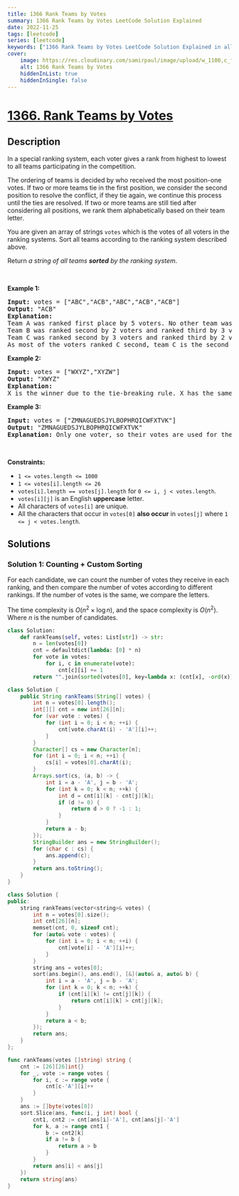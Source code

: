 ```yaml
---
title: 1366 Rank Teams by Votes
summary: 1366 Rank Teams by Votes LeetCode Solution Explained
date: 2022-11-25
tags: [leetcode]
series: [leetcode]
keywords: ["1366 Rank Teams by Votes LeetCode Solution Explained in all languages", "1366 Rank Teams by Votes", "LeetCode", "leetcode solution in Python3 C++ Java Go PHP Ruby Swift TypeScript Rust C# JavaScript C", "GeeksforGeeks", "InterviewBit", "Coding Ninjas", "HackerRank", "HackerEarth", "CodeChef", "TopCoder", "AlgoExpert", "freeCodeCamp", "Codeforces", "GitHub", "AtCoder", "Samir Paul"]
cover:
    image: https://res.cloudinary.com/samirpaul/image/upload/w_1100,c_fit,co_rgb:FFFFFF,l_text:Arial_75_bold:1366 Rank Teams by Votes - Solution Explained/problem-solving.webp
    alt: 1366 Rank Teams by Votes
    hiddenInList: true
    hiddenInSingle: false
---
```



# [1366. Rank Teams by Votes](https://leetcode.com/problems/rank-teams-by-votes)


## Description

<p>In a special ranking system, each voter gives a rank from highest to lowest to all teams participating in the competition.</p>

<p>The ordering of teams is decided by who received the most position-one votes. If two or more teams tie in the first position, we consider the second position to resolve the conflict, if they tie again, we continue this process until the ties are resolved. If two or more teams are still tied after considering all positions, we rank them alphabetically based on their team letter.</p>

<p>You are given an array of strings <code>votes</code> which is the votes of all voters in the ranking systems. Sort all teams according to the ranking system described above.</p>

<p>Return <em>a string of all teams <strong>sorted</strong> by the ranking system</em>.</p>

<p>&nbsp;</p>
<p><strong class="example">Example 1:</strong></p>

<pre>
<strong>Input:</strong> votes = [&quot;ABC&quot;,&quot;ACB&quot;,&quot;ABC&quot;,&quot;ACB&quot;,&quot;ACB&quot;]
<strong>Output:</strong> &quot;ACB&quot;
<strong>Explanation:</strong> 
Team A was ranked first place by 5 voters. No other team was voted as first place, so team A is the first team.
Team B was ranked second by 2 voters and ranked third by 3 voters.
Team C was ranked second by 3 voters and ranked third by 2 voters.
As most of the voters ranked C second, team C is the second team, and team B is the third.
</pre>

<p><strong class="example">Example 2:</strong></p>

<pre>
<strong>Input:</strong> votes = [&quot;WXYZ&quot;,&quot;XYZW&quot;]
<strong>Output:</strong> &quot;XWYZ&quot;
<strong>Explanation:</strong>
X is the winner due to the tie-breaking rule. X has the same votes as W for the first position, but X has one vote in the second position, while W does not have any votes in the second position. 
</pre>

<p><strong class="example">Example 3:</strong></p>

<pre>
<strong>Input:</strong> votes = [&quot;ZMNAGUEDSJYLBOPHRQICWFXTVK&quot;]
<strong>Output:</strong> &quot;ZMNAGUEDSJYLBOPHRQICWFXTVK&quot;
<strong>Explanation:</strong> Only one voter, so their votes are used for the ranking.
</pre>

<p>&nbsp;</p>
<p><strong>Constraints:</strong></p>

<ul>
	<li><code>1 &lt;= votes.length &lt;= 1000</code></li>
	<li><code>1 &lt;= votes[i].length &lt;= 26</code></li>
	<li><code>votes[i].length == votes[j].length</code> for <code>0 &lt;= i, j &lt; votes.length</code>.</li>
	<li><code>votes[i][j]</code> is an English <strong>uppercase</strong> letter.</li>
	<li>All characters of <code>votes[i]</code> are unique.</li>
	<li>All the characters that occur in <code>votes[0]</code> <strong>also occur</strong> in <code>votes[j]</code> where <code>1 &lt;= j &lt; votes.length</code>.</li>
</ul>

## Solutions

### Solution 1: Counting + Custom Sorting

For each candidate, we can count the number of votes they receive in each ranking, and then compare the number of votes according to different rankings. If the number of votes is the same, we compare the letters.

The time complexity is $O(n^2 \times \log n)$, and the space complexity is $O(n^2)$. Where $n$ is the number of candidates.

<!-- tabs:start -->

```python
class Solution:
    def rankTeams(self, votes: List[str]) -> str:
        n = len(votes[0])
        cnt = defaultdict(lambda: [0] * n)
        for vote in votes:
            for i, c in enumerate(vote):
                cnt[c][i] += 1
        return "".join(sorted(votes[0], key=lambda x: (cnt[x], -ord(x)), reverse=True))
```

```java
class Solution {
    public String rankTeams(String[] votes) {
        int n = votes[0].length();
        int[][] cnt = new int[26][n];
        for (var vote : votes) {
            for (int i = 0; i < n; ++i) {
                cnt[vote.charAt(i) - 'A'][i]++;
            }
        }
        Character[] cs = new Character[n];
        for (int i = 0; i < n; ++i) {
            cs[i] = votes[0].charAt(i);
        }
        Arrays.sort(cs, (a, b) -> {
            int i = a - 'A', j = b - 'A';
            for (int k = 0; k < n; ++k) {
                int d = cnt[i][k] - cnt[j][k];
                if (d != 0) {
                    return d > 0 ? -1 : 1;
                }
            }
            return a - b;
        });
        StringBuilder ans = new StringBuilder();
        for (char c : cs) {
            ans.append(c);
        }
        return ans.toString();
    }
}
```

```cpp
class Solution {
public:
    string rankTeams(vector<string>& votes) {
        int n = votes[0].size();
        int cnt[26][n];
        memset(cnt, 0, sizeof cnt);
        for (auto& vote : votes) {
            for (int i = 0; i < n; ++i) {
                cnt[vote[i] - 'A'][i]++;
            }
        }
        string ans = votes[0];
        sort(ans.begin(), ans.end(), [&](auto& a, auto& b) {
            int i = a - 'A', j = b - 'A';
            for (int k = 0; k < n; ++k) {
                if (cnt[i][k] != cnt[j][k]) {
                    return cnt[i][k] > cnt[j][k];
                }
            }
            return a < b;
        });
        return ans;
    }
};
```

```go
func rankTeams(votes []string) string {
	cnt := [26][26]int{}
	for _, vote := range votes {
		for i, c := range vote {
			cnt[c-'A'][i]++
		}
	}
	ans := []byte(votes[0])
	sort.Slice(ans, func(i, j int) bool {
		cnt1, cnt2 := cnt[ans[i]-'A'], cnt[ans[j]-'A']
		for k, a := range cnt1 {
			b := cnt2[k]
			if a != b {
				return a > b
			}
		}
		return ans[i] < ans[j]
	})
	return string(ans)
}
```

<!-- tabs:end -->

<!-- end -->
